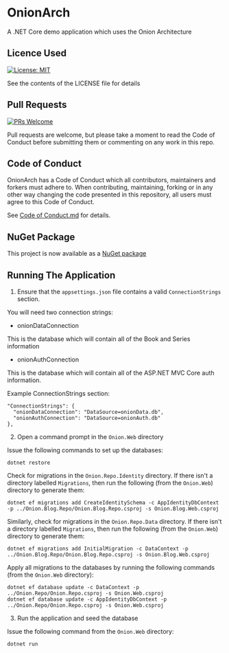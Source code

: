 # OnionArch
A .NET Core demo application which uses the Onion Architecture

## Licence Used
[![License: MIT](https://img.shields.io/badge/License-MIT-yellow.svg)](https://opensource.org/licenses/MIT)

See the contents of the LICENSE file for details

## Pull Requests

[![PRs Welcome](https://img.shields.io/badge/PRs-welcome-brightgreen.svg?style=flat-square)](http://makeapullrequest.com)

Pull requests are welcome, but please take a moment to read the Code of Conduct before submitting them or commenting on any work in this repo.

## Code of Conduct
OnionArch has a Code of Conduct which all contributors, maintainers and forkers must adhere to. When contributing, maintaining, forking or in any other way changing the code presented in this repository, all users must agree to this Code of Conduct.

See [Code of Conduct.md](Code-of-Conduct.md) for details.

## NuGet Package

This project is now available as a [NuGet package](https://www.nuget.org/packages/OnionArch.Mvc)

## Running The Application

1. Ensure that the `appsettings.json` file contains a valid `ConnectionStrings` section.

You will need two connection strings:

* onionDataConnection

This is the database which will contain all of the Book and Series information

* onionAuthConnection

This is the database which will contain all of the ASP.NET MVC Core auth information.

Example ConnectionStrings section:

    "ConnectionStrings": {
      "onionDataConnection": "DataSource=onionData.db",
      "onionAuthConnection": "DataSource=onionAuth.db"
    },

2. Open a command prompt in the `Onion.Web` directory

Issue the following commands to set up the databases:

    dotnet restore

Check for migrations in the `Onion.Repo.Identity` directory. If there isn't a directory labelled `Migrations`, then run the following (from the `Onion.Web`) directory to generate them:

    dotnet ef migrations add CreateIdentitySchema -c AppIdentityDbContext -p ../Onion.Blog.Repo/Onion.Blog.Repo.csproj -s Onion.Blog.Web.csproj

Similarly, check for migrations in the `Onion.Repo.Data` directory. If there isn't a directory labelled `Migrations`, then run the following (from the `Onion.Web`) directory to generate them:

    dotnet ef migrations add InitialMigration -c DataContext -p ../Onion.Blog.Repo/Onion.Blog.Repo.csproj -s Onion.Blog.Web.csproj

Apply all migrations to the databases by running the following commands (from the `Onion.Web` directory):

    dotnet ef database update -c DataContext -p ../Onion.Repo/Onion.Repo.csproj -s Onion.Web.csproj
    dotnet ef database update -c AppIdentityDbContext -p ../Onion.Repo/Onion.Repo.csproj -s Onion.Web.csproj

3. Run the application and seed the database

Issue the following command from the `Onion.Web` directory:

    dotnet run
